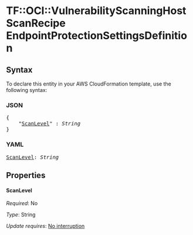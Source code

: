 # TF::OCI::VulnerabilityScanningHostScanRecipe EndpointProtectionSettingsDefinition

## Syntax

To declare this entity in your AWS CloudFormation template, use the following syntax:

### JSON

<pre>
{
    "<a href="#scanlevel" title="ScanLevel">ScanLevel</a>" : <i>String</i>
}
</pre>

### YAML

<pre>
<a href="#scanlevel" title="ScanLevel">ScanLevel</a>: <i>String</i>
</pre>

## Properties

#### ScanLevel

_Required_: No

_Type_: String

_Update requires_: [No interruption](https://docs.aws.amazon.com/AWSCloudFormation/latest/UserGuide/using-cfn-updating-stacks-update-behaviors.html#update-no-interrupt)

